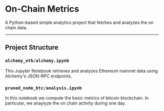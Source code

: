 # On-Chain Metrics

A Python-based simple analytics project that fetches and analyzes the on chain data.

---

## Project Structure

### `alchemy_eth/alchemy.ipynb`
This Jupyter Notebook retrieves and analyzes Ethereum mainnet data using Alchemy's JSON-RPC endpoints.
### `pruned_node_btc/analysis.ipynb`
In this notebook we compute the basic metrics of bitcoin blockchain. In particular, we anaylyze the on chain activity during one day.
   



